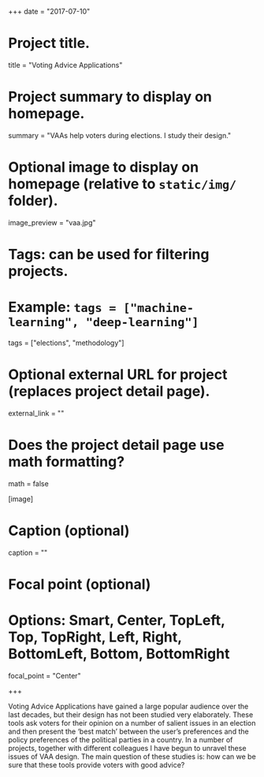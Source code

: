 +++
date = "2017-07-10"

# Project title.
title = "Voting Advice Applications"

# Project summary to display on homepage.
summary = "VAAs help voters during elections. I study their design."

# Optional image to display on homepage (relative to `static/img/` folder).
image_preview = "vaa.jpg"

# Tags: can be used for filtering projects.
# Example: `tags = ["machine-learning", "deep-learning"]`
tags = ["elections", "methodology"]

# Optional external URL for project (replaces project detail page).
external_link = ""

# Does the project detail page use math formatting?
math = false

[image]
  # Caption (optional)
  caption = ""
  
  # Focal point (optional)
  # Options: Smart, Center, TopLeft, Top, TopRight, Left, Right, BottomLeft, Bottom, BottomRight
  focal_point = "Center"

+++

Voting Advice Applications have gained a large popular audience over the last decades, but their design has not been studied very elaborately. These tools ask voters for their opinion on a number of salient issues in an election and then present the ‘best match’ between the user’s preferences and the policy preferences of the political parties in a country. In a number of projects, together with different colleagues I have begun to unravel these issues of VAA design. The main question of these studies is: how can we be sure that these tools provide voters with good advice?